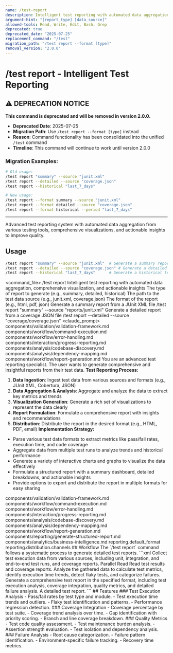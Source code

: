 ```yaml
---
name: /test-report
description: Intelligent test reporting with automated data aggregation, comprehensive visualization, and actionable insights
argument-hint: "[report_type] [data_source]"
allowed-tools: Read, Write, Edit, Bash, Grep
deprecated: true
deprecated_date: "2025-07-25"
replacement_command: "/test"
migration_path: "/test report --format [type]"
removal_version: "2.0.0"
---
```

# /test report - Intelligent Test Reporting

## ⚠️ DEPRECATION NOTICE

**This command is deprecated and will be removed in version 2.0.0.**

- **Deprecated Date**: 2025-07-25
- **Migration Path**: Use `/test report --format [type]` instead
- **Reason**: Command functionality has been consolidated into the unified `/test` command
- **Timeline**: This command will continue to work until version 2.0.0

### Migration Examples:
```bash
# Old usage:
/test report "summary" --source "junit.xml"
/test report --detailed --source "coverage.json"
/test report --historical "last_7_days"

# New usage:
/test report --format summary --source "junit.xml"
/test report --format detailed --source "coverage.json"
/test report --format historical --period "last_7_days"
```

---

Advanced test reporting system with automated data aggregation from various testing tools, comprehensive visualizations, and actionable insights to improve quality.
## Usage
```bash
/test report "summary" --source "junit.xml"  # Generate a summary report from a JUnit XML file
/test report --detailed --source "coverage.json" # Generate a detailed report from a coverage JSON file
/test report --historical "last_7_days"      # Generate a historical test report for the last 7 days
```
<command_file>
  <metadata>
    <n>/test report</n>
    <purpose>Intelligent test reporting with automated data aggregation, comprehensive visualization, and actionable insights</purpose>
    <usage>
      <![CDATA[
      /test report "[report_type]" --source "[data_source]"
      ]]>
    </usage>
  </metadata>
  <arguments>
    <argument name="report_type" type="string" required="true" default="summary">
      <description>The type of report to generate (e.g., summary, detailed, historical)</description>
    </argument>
    <argument name="data_source" type="string" required="true">
      <description>The path to the test data source (e.g., junit.xml, coverage.json)</description>
    </argument>
    <argument name="output_format" type="string" required="false" default="html">
      <description>The format of the report (e.g., html, pdf, json)</description>
    </argument>
  </arguments>
  <examples>
    <example>
      <description>Generate a summary report from a JUnit XML file</description>
      <usage>/test report "summary" --source "reports/junit.xml"</usage>
    </example>
    <example>
      <description>Generate a detailed report from a coverage JSON file</description>
      <usage>/test report --detailed --source "coverage/coverage.json"</usage>
    </example>
  </examples>
  <claude_prompt>
    <prompt>
      <!-- Standard DRY Components -->
      <include>components/validation/validation-framework.md</include>
      <include>components/workflow/command-execution.md</include>
      <include>components/workflow/error-handling.md</include>
      <include>components/interaction/progress-reporting.md</include>
      <include>components/analysis/codebase-discovery.md</include>
      <include>components/analysis/dependency-mapping.md</include>
      <include>components/workflow/report-generation.md</include>
You are an advanced test reporting specialist. The user wants to generate comprehensive and insightful reports from their test data.
**Test Reporting Process:**
1. **Data Ingestion**: Ingest test data from various sources and formats (e.g., JUnit XML, Cobertura, JSON)
2. **Data Aggregation &amp; Analysis**: Aggregate and analyze the data to extract key metrics and trends
3. **Visualization Generation**: Generate a rich set of visualizations to represent the data clearly
4. **Report Formulation**: Formulate a comprehensive report with insights and recommendations
5. **Distribution**: Distribute the report in the desired format (e.g., HTML, PDF, email)
**Implementation Strategy:**
- Parse various test data formats to extract metrics like pass/fail rates, execution time, and code coverage
- Aggregate data from multiple test runs to analyze trends and historical performance
- Generate a variety of interactive charts and graphs to visualize the data effectively
- Formulate a structured report with a summary dashboard, detailed breakdowns, and actionable insights
- Provide options to export and distribute the report in multiple formats for easy sharing
<include component="components/reporting/generate-structured-report.md" />
<include component="components/analytics/business-intelligence.md" />
    </prompt>
  </claude_prompt>
  <dependencies>
    <includes_components>
      <!-- Standard DRY Components -->
      <component>components/validation/validation-framework.md</component>
      <component>components/workflow/command-execution.md</component>
      <component>components/workflow/error-handling.md</component>
      <component>components/interaction/progress-reporting.md</component>
      <component>components/analysis/codebase-discovery.md</component>
      <component>components/analysis/dependency-mapping.md</component>
      <component>components/workflow/report-generation.md</component>
      <!-- Command-specific components -->
      <component>components/reporting/generate-structured-report.md</component>
      <component>components/analytics/business-intelligence.md</component>
    </includes_components>
    <uses_config_values>
      <value>reporting.default_format</value>
      <value>reporting.distribution.channels</value>
    </uses_config_values>
  </dependencies>
</command_file>
## Workflow
The `/test report` command follows a systematic process to generate detailed test reports.
```xml
<test_report_workflow>
  <step name="Collect Test Data">
    <description>Collect test execution data from various sources, including unit, integration, and end-to-end test runs, and coverage reports.</description>
    <tool_usage>
      <tool>Parallel Read</tool>
      <description>Read test results and coverage reports.</description>
    </tool_usage>
  </step>
  <step name="Analyze &amp; Synthesize Data">
    <description>Analyze the gathered data to calculate test metrics, identify execution time trends, detect flaky tests, and categorize failures.</description>
  </step>
  <step name="Generate Report">
    <description>Generate a comprehensive test report in the specified format, including test execution analysis, coverage integration, quality metrics, and detailed failure analysis.</description>
    <output>A detailed test report.</output>
  </step>
</test_report_workflow>
```
## Features
### Test Execution Analysis
- Pass/fail rates by test type and module.
- Test execution time trends and outliers.
- Flaky test identification and patterns.
- Performance regression detection.
### Coverage Integration
- Coverage percentage by test suite.
- Coverage trend analysis over time.
- Gap identification with priority scoring.
- Branch and line coverage breakdown.
### Quality Metrics
- Test code quality assessment.
- Test maintenance burden analysis.
- Assertion strength evaluation.
- Test isolation and dependency analysis.
### Failure Analysis
- Root cause categorization.
- Failure pattern identification.
- Environment-specific failure tracking.
- Recovery time metrics.